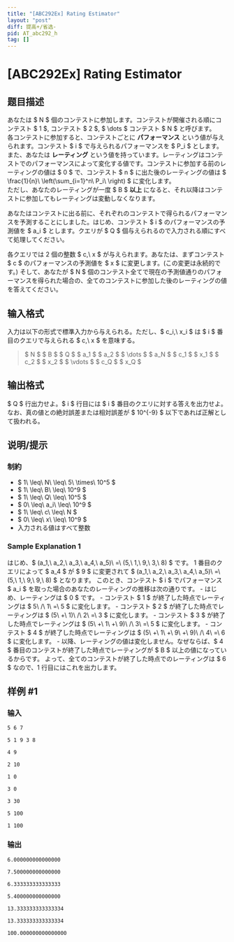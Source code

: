 ```yaml
---
title: "[ABC292Ex] Rating Estimator"
layout: "post"
diff: 提高+/省选-
pid: AT_abc292_h
tag: []
---
```


# [ABC292Ex] Rating Estimator

## 题目描述

[problemUrl]: https://atcoder.jp/contests/abc292/tasks/abc292_h

あなたは $ N $ 個のコンテストに参加します。コンテストが開催される順にコンテスト $ 1 $, コンテスト $ 2 $, $ \dots $ コンテスト $ N $ と呼びます。  
 各コンテストに参加すると、コンテストごとに **パフォーマンス** という値が与えられます。コンテスト $ i $ で与えられるパフォーマンスを $ P_i $ とします。  
 また、あなたは **レーティング** という値を持っています。レーティングはコンテストでのパフォーマンスによって変化する値です。コンテストに参加する前のレーティングの値は $ 0 $ で、コンテスト $ n $ に出た後のレーティングの値は $ \frac{1}{n}\ \left(\sum_{i=1}^n\ P_i\ \right) $ に変化します。   
 ただし、あなたのレーティングが一度 $ B $ **以上** になると、それ以降はコンテストに参加してもレーティングは変動しなくなります。

あなたはコンテストに出る前に、それぞれのコンテストで得られるパフォーマンスを予測することにしました。はじめ、コンテスト $ i $ のパフォーマンスの予測値を $ a_i $ とします。クエリが $ Q $ 個与えられるので入力される順にすべて処理してください。

各クエリでは 2 個の整数 $ c,\ x $ が与えられます。あなたは、まずコンテスト $ c $ のパフォーマンスの予測値を $ x $ に変更します。(この変更は永続的です。) そして、あなたが $ N $ 個のコンテスト全てで現在の予測値通りのパフォーマンスを得られた場合の、全てのコンテストに参加した後のレーティングの値を答えてください。

## 输入格式

入力は以下の形式で標準入力から与えられる。ただし、$ c_i,\ x_i $ は $ i $ 番目のクエリで与えられる $ c,\ x $ を意味する。

> $ N $ $ B $ $ Q $ $ a_1 $ $ a_2 $ $ \dots $ $ a_N $ $ c_1 $ $ x_1 $ $ c_2 $ $ x_2 $ $ \vdots $ $ c_Q $ $ x_Q $

## 输出格式

$ Q $ 行出力せよ。$ i $ 行目には $ i $ 番目のクエリに対する答えを出力せよ。  
 なお、真の値との絶対誤差または相対誤差が $ 10^{-9} $ 以下であれば正解として扱われる。

## 说明/提示

### 制約

- $ 1\ \leq\ N\ \leq\ 5\ \times\ 10^5 $
- $ 1\ \leq\ B\ \leq\ 10^9 $
- $ 1\ \leq\ Q\ \leq\ 10^5 $
- $ 0\ \leq\ a_i\ \leq\ 10^9 $
- $ 1\ \leq\ c\ \leq\ N $
- $ 0\ \leq\ x\ \leq\ 10^9 $
- 入力される値はすべて整数
 
### Sample Explanation 1

はじめ、$ (a_1,\ a_2,\ a_3,\ a_4,\ a_5)\ =\ (5,\ 1,\ 9,\ 3,\ 8) $ です。 1 番目のクエリによって $ a_4 $ が $ 9 $ に変更されて $ (a_1,\ a_2,\ a_3,\ a_4,\ a_5)\ =\ (5,\ 1,\ 9,\ 9,\ 8) $ となります。 このとき、コンテスト $ i $ でパフォーマンス $ a_i $ を取った場合のあなたのレーティングの推移は次の通りです。 - はじめ、レーティングは $ 0 $ です。 - コンテスト $ 1 $ が終了した時点でレーティングは $ 5\ /\ 1\ =\ 5 $ に変化します。 - コンテスト $ 2 $ が終了した時点でレーティングは $ (5\ +\ 1)\ /\ 2\ =\ 3 $ に変化します。 - コンテスト $ 3 $ が終了した時点でレーティングは $ (5\ +\ 1\ +\ 9)\ /\ 3\ =\ 5 $ に変化します。 - コンテスト $ 4 $ が終了した時点でレーティングは $ (5\ +\ 1\ +\ 9\ +\ 9)\ /\ 4\ =\ 6 $ に変化します。 - 以降、レーティングの値は変化しません。なぜならば、$ 4 $ 番目のコンテストが終了した時点でレーティングが $ B $ 以上の値になっているからです。 よって、全てのコンテストが終了した時点でのレーティングは $ 6 $ なので、1 行目にはこれを出力します。

## 样例 #1

### 输入

```
5 6 7
5 1 9 3 8
4 9
2 10
1 0
3 0
3 30
5 100
1 100
```

### 输出

```
6.000000000000000
7.500000000000000
6.333333333333333
5.400000000000000
13.333333333333334
13.333333333333334
100.000000000000000
```


